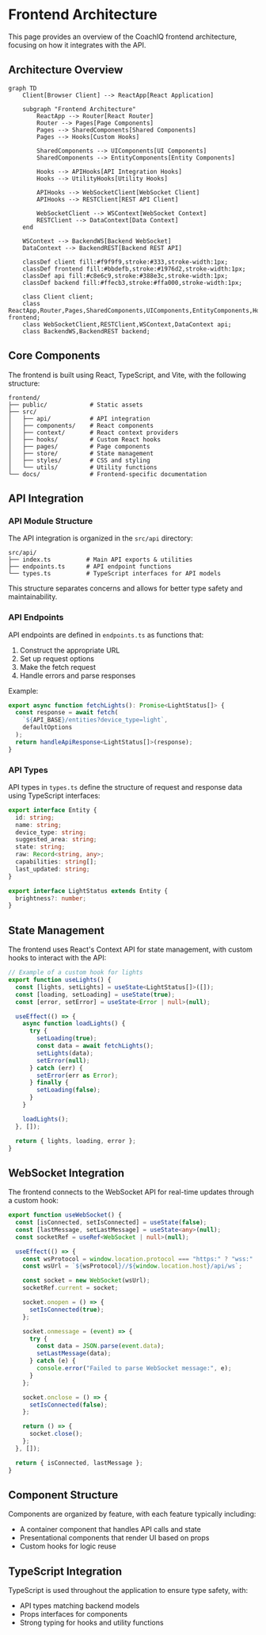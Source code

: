 # Frontend Architecture

This page provides an overview of the CoachIQ frontend architecture, focusing on how it integrates with the API.

## Architecture Overview

```mermaid
graph TD
    Client[Browser Client] --> ReactApp[React Application]

    subgraph "Frontend Architecture"
        ReactApp --> Router[React Router]
        Router --> Pages[Page Components]
        Pages --> SharedComponents[Shared Components]
        Pages --> Hooks[Custom Hooks]

        SharedComponents --> UIComponents[UI Components]
        SharedComponents --> EntityComponents[Entity Components]

        Hooks --> APIHooks[API Integration Hooks]
        Hooks --> UtilityHooks[Utility Hooks]

        APIHooks --> WebSocketClient[WebSocket Client]
        APIHooks --> RESTClient[REST API Client]

        WebSocketClient --> WSContext[WebSocket Context]
        RESTClient --> DataContext[Data Context]
    end

    WSContext --> BackendWS[Backend WebSocket]
    DataContext --> BackendREST[Backend REST API]

    classDef client fill:#f9f9f9,stroke:#333,stroke-width:1px;
    classDef frontend fill:#bbdefb,stroke:#1976d2,stroke-width:1px;
    classDef api fill:#c8e6c9,stroke:#388e3c,stroke-width:1px;
    classDef backend fill:#ffecb3,stroke:#ffa000,stroke-width:1px;

    class Client client;
    class ReactApp,Router,Pages,SharedComponents,UIComponents,EntityComponents,Hooks,APIHooks,UtilityHooks frontend;
    class WebSocketClient,RESTClient,WSContext,DataContext api;
    class BackendWS,BackendREST backend;
```

## Core Components

The frontend is built using React, TypeScript, and Vite, with the following structure:

```
frontend/
├── public/            # Static assets
├── src/
│   ├── api/           # API integration
│   ├── components/    # React components
│   ├── context/       # React context providers
│   ├── hooks/         # Custom React hooks
│   ├── pages/         # Page components
│   ├── store/         # State management
│   ├── styles/        # CSS and styling
│   └── utils/         # Utility functions
└── docs/              # Frontend-specific documentation
```

## API Integration

### API Module Structure

The API integration is organized in the `src/api` directory:

```
src/api/
├── index.ts          # Main API exports & utilities
├── endpoints.ts      # API endpoint functions
└── types.ts          # TypeScript interfaces for API models
```

This structure separates concerns and allows for better type safety and maintainability.

### API Endpoints

API endpoints are defined in `endpoints.ts` as functions that:

1. Construct the appropriate URL
2. Set up request options
3. Make the fetch request
4. Handle errors and parse responses

Example:

```typescript
export async function fetchLights(): Promise<LightStatus[]> {
  const response = await fetch(
    `${API_BASE}/entities?device_type=light`,
    defaultOptions
  );
  return handleApiResponse<LightStatus[]>(response);
}
```

### API Types

API types in `types.ts` define the structure of request and response data using TypeScript interfaces:

```typescript
export interface Entity {
  id: string;
  name: string;
  device_type: string;
  suggested_area: string;
  state: string;
  raw: Record<string, any>;
  capabilities: string[];
  last_updated: string;
}

export interface LightStatus extends Entity {
  brightness?: number;
}
```

## State Management

The frontend uses React's Context API for state management, with custom hooks to interact with the API:

```typescript
// Example of a custom hook for lights
export function useLights() {
  const [lights, setLights] = useState<LightStatus[]>([]);
  const [loading, setLoading] = useState(true);
  const [error, setError] = useState<Error | null>(null);

  useEffect(() => {
    async function loadLights() {
      try {
        setLoading(true);
        const data = await fetchLights();
        setLights(data);
        setError(null);
      } catch (err) {
        setError(err as Error);
      } finally {
        setLoading(false);
      }
    }

    loadLights();
  }, []);

  return { lights, loading, error };
}
```

## WebSocket Integration

The frontend connects to the WebSocket API for real-time updates through a custom hook:

```typescript
export function useWebSocket() {
  const [isConnected, setIsConnected] = useState(false);
  const [lastMessage, setLastMessage] = useState<any>(null);
  const socketRef = useRef<WebSocket | null>(null);

  useEffect(() => {
    const wsProtocol = window.location.protocol === "https:" ? "wss:" : "ws:";
    const wsUrl = `${wsProtocol}//${window.location.host}/api/ws`;

    const socket = new WebSocket(wsUrl);
    socketRef.current = socket;

    socket.onopen = () => {
      setIsConnected(true);
    };

    socket.onmessage = (event) => {
      try {
        const data = JSON.parse(event.data);
        setLastMessage(data);
      } catch (e) {
        console.error("Failed to parse WebSocket message:", e);
      }
    };

    socket.onclose = () => {
      setIsConnected(false);
    };

    return () => {
      socket.close();
    };
  }, []);

  return { isConnected, lastMessage };
}
```

## Component Structure

Components are organized by feature, with each feature typically including:

- A container component that handles API calls and state
- Presentational components that render UI based on props
- Custom hooks for logic reuse

## TypeScript Integration

TypeScript is used throughout the application to ensure type safety, with:

- API types matching backend models
- Props interfaces for components
- Strong typing for hooks and utility functions
